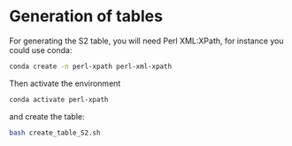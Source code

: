 # Generation of tables

For generating the S2 table, you will need Perl XML:XPath, for instance you could use conda:

```bash
conda create -n perl-xpath perl-xml-xpath
```

Then activate the environment

```bash
conda activate perl-xpath
```

and create the table:

```bash
bash create_table_S2.sh
```
